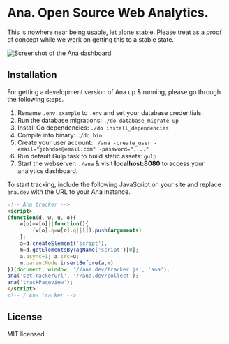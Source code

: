 Ana. Open Source Web Analytics.
==============================

This is nowhere near being usable, let alone stable. Please treat as a proof of concept while we work on getting this to a stable state.

![Screenshot of the Ana dashboard](https://github.com/dannyvankooten/ana/raw/master/assets/img/screenshot.png?v=6)

## Installation

For getting a development version of Ana up & running, please go through the following steps.

1. Rename `.env.example` to `.env` and set your database credentials.
2. Run the database migrations: `./do database_migrate up`
3. Install Go dependencies: `./do install_dependencies`
3. Compile into binary: `./do bin`
4. Create your user account: `./ana -create_user -email="johndoe@email.com" -password="...."`
5. Run default Gulp task to build static assets: `gulp`
6. Start the webserver: `./ana` & visit **localhost:8080** to access your analytics dashboard.

To start tracking, include the following JavaScript on your site and replace `ana.dev` with the URL to your Ana instance.

```html
<!-- Ana tracker -->
<script>
(function(d, w, u, o){
	w[o]=w[o]||function(){
		(w[o].q=w[o].q||[]).push(arguments)
	};
	a=d.createElement('script'),
	m=d.getElementsByTagName('script')[0];
	a.async=1; a.src=u;
	m.parentNode.insertBefore(a,m)
})(document, window, '//ana.dev/tracker.js', 'ana');
ana('setTrackerUrl', '//ana.dev/collect');
ana('trackPageview');
</script>
<!-- / Ana tracker -->
```

## License

MIT licensed.
